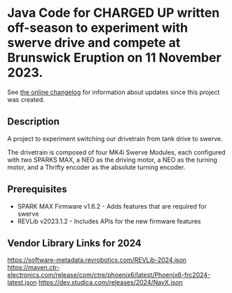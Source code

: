 # Java Code for CHARGED UP written off-season to experiment with swerve drive and compete at Brunswick Eruption on 11 November 2023.

See [the online changelog](https://github.com/FRC2495/FRC2495-2023-Swerve/blob/main/CHANGELOG.md) for information about updates since this project was created.

## Description

A project to experiment switching our drivetrain from tank drive to swerve.

The drivetrain is composed of four MK4i Swerve Modules, each configured with two SPARKS MAX, a NEO as the driving motor, a NEO as the turning motor, and a Thrifty encoder as the absolute turning encoder.

## Prerequisites

* SPARK MAX Firmware v1.6.2 - Adds features that are required for swerve
* REVLib v2023.1.2 - Includes APIs for the new firmware features


## Vendor Library Links for 2024
https://software-metadata.revrobotics.com/REVLib-2024.json
https://maven.ctr-electronics.com/release/com/ctre/phoenix6/latest/Phoenix6-frc2024-latest.json
https://dev.studica.com/releases/2024/NavX.json
